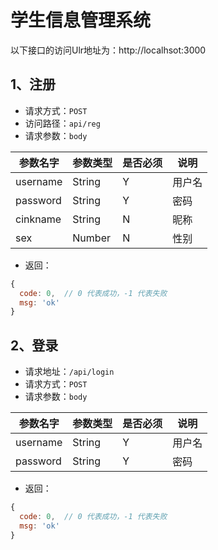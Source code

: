 # 学生信息管理系统
以下接口的访问Ulr地址为：http://localhsot:3000
## 1、注册

  - 请求方式：`POST`
  - 访问路径：`api/reg`
  - 请求参数：`body`

 | 参数名字 | 参数类型 | 是否必须 | 说明 |
 | ---- | ---- | ---- | ---- |
 | username | String | Y | 用户名 |
 | password | String | Y | 密码 |
 | cinkname | String | N | 昵称 |
 | sex | Number | N | 性别 | 

 - 返回：
```js
{
  code: 0,  // 0 代表成功，-1 代表失败
  msg: 'ok'
}
```

## 2、登录

- 请求地址：`/api/login`
- 请求方式：`POST`
- 请求参数：`body`

| 参数名字 | 参数类型 | 是否必须 | 说明 |
| --- | --- |--- | --- |
| username | String | Y | 用户名 |
| password | String | Y | 密码 |

- 返回：
```js
{
  code: 0,  // 0 代表成功，-1 代表失败
  msg: 'ok'
}
```
